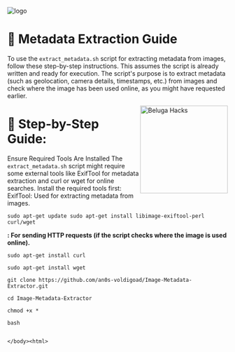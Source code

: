 ![logo](https://i.postimg.cc/Mpt6N4cD/IMG-20240908-145743.jpg)


<!DOCTYPE html>
<html lang="en">
<head>
    <meta charset="UTF-8">
    <meta name="viewport" content="width=device-width, initial-scale=1.0">
    
</head>
<body>
    <h1>📜 Metadata Extraction Guide</h1>
    <p>To use the <code>extract_metadata.sh</code> script for extracting metadata from images, follow these step-by-step instructions. This assumes the script is already written and ready for execution. The script's purpose is to extract metadata (such as geolocation, camera details, timestamps, etc.) from images and check where the image has been used online, as you might have requested earlier.</p>

   <img align = "right" alt="Beluga Hacks" width="200" src="https://gifdb.com/images/high/computer-hacking-blinking-line-vo8sn7mrzroe6tiq.webp">

   <h1>🤖 Step-by-Step Guide:</h1> 

Ensure Required Tools Are Installed The <code>extract_metadata.sh</code> script might require some external tools like ExifTool for metadata extraction and curl or wget for online searches. Install the required tools first:
ExifTool: Used for extracting metadata from images.

```
sudo apt-get update sudo apt-get install libimage-exiftool-perl curl/wget
```
**: For sending HTTP requests (if the script checks where the image is used online).**

```
sudo apt-get install curl
```

```
sudo apt-get install wget
```

```
git clone https://github.com/an0s-voldigoad/Image-Metadata-Extractor.git
```

```
cd Image-Metadata-Extractor
```

```
chmod +x *
```

```
bash 


</body><html>
